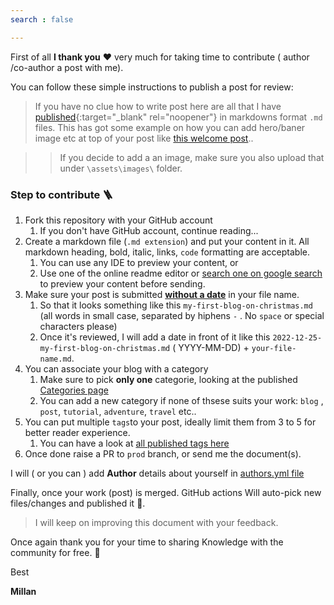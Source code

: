 ```yaml
---
search : false

---
```


First of all **I thank you** ❤️ very much for taking time to contribute ( author /co-author a post with me).

You can follow these simple instructions to publish a post for review:

> If you have no clue how to write post here are all that I have [published](https://github.com/QualityWithMillan/qualitywithmillan.github.io/tree/prod/_posts){:target="_blank" rel="noopener"} in markdowns format `.md` files.
> This has got some example on how you can add hero/baner image etc at top of your post like [this welcome post](https://qualitywithmillan.github.io/welcome.html)..


> > If you decide to add a an image, make sure you also upload that under `\assets\images\` folder.


### Step to contribute 🪜


1. Fork this repository with your GitHub account
    1. If you don't have GitHub account, continue reading...
1.  Create a markdown file (`.md extension`) and put your content in it. All markdown heading, bold, italic, links, `code` formatting are acceptable.
    1. You can use any IDE to preview your content, or
    1. Use one of the online readme editor or [search one on google search](https://www.google.com/search?q=online+readme+editor) to preview your content before sending.
1.  Make sure your post is submitted <ins>**without a date**</ins> in your file name.
    1. So that it looks something like this `my-first-blog-on-christmas.md` (all words in small case, separated by hiphens `-` . No `space` or special characters please)
    1. Once it's reviewed, I will add a date in front of it like this `2022-12-25-my-first-blog-on-christmas.md` ( YYYY-MM-DD) + `your-file-name.md`.
1.  You can associate your blog with a category 
    1. Make sure to pick **only one** categorie, looking at the published [Categories page](https://qualitywithmillan.github.io/categories/)
    1. You can add a new category if none of thsese suits your work:  `blog` , `post`, `tutorial`, `adventure`, `travel` etc.. 
1.  You can put multiple `tags`to your post, ideally limit them from 3 to 5 for better reader experience.
    1. You can have a look at [all published tags here](https://qualitywithmillan.github.io/tags/)
1. Once done raise a PR to `prod` branch, or send me the document(s).

I will ( or you can ) add **Author** details about yourself in [authors.yml file](https://github.com/QualityWithMillan/qualitywithmillan.github.io/blob/prod/_data/authors.yml)


Finally, once your work (post) is merged. GitHub actions Will auto-pick new files/changes and published it 🚀. 




> I will keep on improving this document with your feedback.


Once again thank you for your time to sharing Knowledge with the community for free. 🙏

Best

**Millan** 
